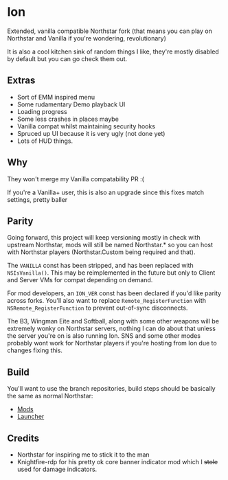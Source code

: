 # Ion

Extended, vanilla compatible Northstar fork (that means you can play on Northstar and Vanilla if you're wondering, revolutionary)

It is also a cool kitchen sink of random things I like, they're mostly disabled by default but you can go check them out.

## Extras
* Sort of EMM inspired menu
* Some rudamentary Demo playback UI
* Loading progress
* Some less crashes in places maybe
* Vanilla compat whilst maintaining security hooks
* Spruced up UI because it is very ugly (not done yet)
* Lots of HUD things.

## Why
They won't merge my Vanilla compatability PR :(

If you're a Vanilla+ user, this is also an upgrade since this fixes match settings, pretty baller

## Parity
Going forward, this project will keep versioning mostly in check with upstream Northstar, mods will still be named Northstar.* so you can host
with Northstar players (Northstar.Custom being required and that).

The `VANILLA` const has been stripped, and has been replaced with `NSIsVanilla()`. This may be reimplemented in the future but only to Client and Server VMs for compat depending on demand.

For mod developers, an `ION_VER` const has been declared if you'd like parity across forks. You'll also want to replace `Remote_RegisterFunction` with `NSRemote_RegisterFunction` to prevent out-of-sync disconnects.

The B3, Wingman Eite and Softball, along with some other weapons will be extremely wonky on Northstar servers, nothing I can do about that unless the server you're on is also running Ion. SNS and some other modes probably wont work for Northstar players if you're hosting from Ion due to changes fixing this.

## Build
You'll want to use the branch repositories, build steps should be basically the same as normal Northstar:
* [Mods](https://github.com/VITALISED/NorthstarMods/tree/ion)
* [Launcher](https://github.com/VITALISED/NorthstarLauncher/tree/ion)

## Credits
* Northstar for inspiring me to stick it to the man
* Knightfire-rdp for his pretty ok core banner indicator mod which I ~~stole~~ used for damage indicators.
